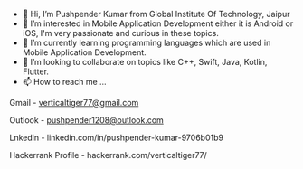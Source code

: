 - 👋 Hi, I’m Pushpender Kumar from Global Institute Of Technology, Jaipur
- 👀 I’m interested in Mobile Application Development either it is Android or iOS, I'm very passionate and curious in these topics.
- 🌱 I’m currently learning programming languages which are used in Mobile Application Development.
- 💞️ I’m looking to collaborate on topics like C++, Swift, Java, Kotlin, Flutter.
- 📫 How to reach me ...
 
 
 Gmail - verticaltiger77@gmail.com
 
 
 Outlook - pushpender1208@outlook.com
 
 
 Lnkedin -  linkedin.com/in/pushpender-kumar-9706b01b9
 
 
 Hackerrank Profile -  hackerrank.com/verticaltiger77/

<!---
pushp1208/pushp1208 is a ✨ special ✨ repository because its `README.md` (this file) appears on your GitHub profile.
You can click the Preview link to take a look at your changes.
--->
